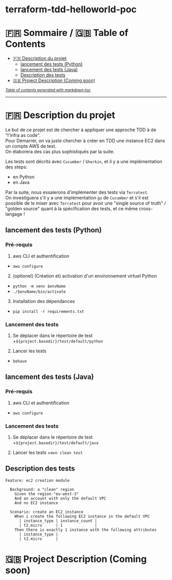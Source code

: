 # terraform-tdd-helloworld-poc

:fr: Sommaire / :gb: Table of Contents
=================

<!--ts-->

- [:fr: Description du projet](#-fr--description-du-projet)
  * [lancement des tests (Python)](#lancement-des-tests--python-)
  * [lancement des tests (Java)](#lancement-des-tests--java-)
  * [Description des tests](#description-des-tests)
- [:gb: Project Description (Coming soon)](#-gb--project-description--coming-soon-)

<small><i><a href='http://ecotrust-canada.github.io/markdown-toc/'>Table of contents generated with markdown-toc</a></i></small>


---

# :fr: Description du projet

Le but de ce projet est de chercher à appliquer une approche TDD à de "l'infra as code". \
Pour Démarrer, on va juste chercher à créer en TDD une instance EC2 dans un compte AWS de test. \
On élaborera des cas plus sophistiqués par la suite.

Les tests sont décrits avec `Cucumber` / `Gherkin`, et il y a une implémentation des steps:
- en Python
- en Java

Par la suite, nous essaierons d'implémenter des tests via `Terratest`. \
On investiguera s'il y a une implémentation `go` de `Cucumber` et s'il est possible de le mixer avec `Terratest`
pour avoir une "single source of truth" / "golden source" quant à la spécification des tests, et ce même cross-langage !

## lancement des tests (Python)

### Pré-requis

1. aws CLI et authentification
  + `aws configure`

2. (optionel) (Création et) activation d'un environnement virtuel Python
  + `python -m venv $envName`
  + `./$envName/bin/activate`

3. Installation des dépendances
  + `pip install -r requirements.txt`

### Lancement des tests

1. Se déplacer dans le répertoire de test 
  +`${project.basedir}/test/default/python`

2. Lancer les tests
  + `behave`

## lancement des tests (Java)

### Pré-requis

1. aws CLI et authentification
  + `aws configure`

### Lancement des tests

1. Se déplacer dans le répertoire de test
  +`${project.basedir}/test/default/java`

2. Lancer les tests
  +`mvn clean test`

## Description des tests

```gherkin
Feature: ec2 creation module

  Background: a "clean" region
    Given the region "eu-west-3"
    And an account with only the default VPC
    And no EC2 instance

  Scenario: create an EC2 instance
    When i create the following EC2 instance in the default VPC
      | instance_type | instance_count |
      | t2.micro      | 1              |
    Then there is exactly 1 instance with the following attributes
      | instance_type |
      | t2.micro      |
```

# :gb: Project Description (Coming soon)